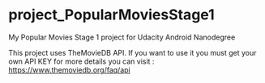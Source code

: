 # project_PopularMoviesStage1
My Popular Movies Stage 1 project for Udacity Android Nanodegree

This project uses TheMovieDB API.
If you want to use it you must get your own API KEY
for more details you can visit : https://www.themoviedb.org/faq/api